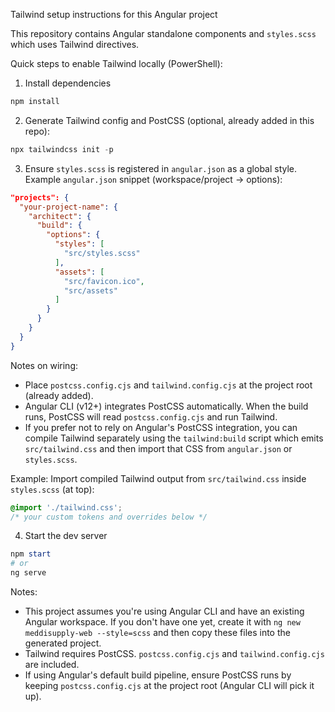 Tailwind setup instructions for this Angular project

This repository contains Angular standalone components and `styles.scss` which uses Tailwind directives.

Quick steps to enable Tailwind locally (PowerShell):

1. Install dependencies

```powershell
npm install
```

2. Generate Tailwind config and PostCSS (optional, already added in this repo):

```powershell
npx tailwindcss init -p
```

3. Ensure `styles.scss` is registered in `angular.json` as a global style. Example `angular.json` snippet (workspace/project -> options):

```json
"projects": {
  "your-project-name": {
    "architect": {
      "build": {
        "options": {
          "styles": [
            "src/styles.scss"
          ],
          "assets": [
            "src/favicon.ico",
            "src/assets"
          ]
        }
      }
    }
  }
}
```

Notes on wiring:
- Place `postcss.config.cjs` and `tailwind.config.cjs` at the project root (already added).
- Angular CLI (v12+) integrates PostCSS automatically. When the build runs, PostCSS will read `postcss.config.cjs` and run Tailwind.
- If you prefer not to rely on Angular's PostCSS integration, you can compile Tailwind separately using the `tailwind:build` script which emits `src/tailwind.css` and then import that CSS from `angular.json` or `styles.scss`.

Example: Import compiled Tailwind output from `src/tailwind.css` inside `styles.scss` (at top):

```scss
@import './tailwind.css';
/* your custom tokens and overrides below */
```

4. Start the dev server

```powershell
npm start
# or
ng serve
```

Notes:
- This project assumes you're using Angular CLI and have an existing Angular workspace. If you don't have one yet, create it with `ng new meddisupply-web --style=scss` and then copy these files into the generated project.
- Tailwind requires PostCSS. `postcss.config.cjs` and `tailwind.config.cjs` are included.
- If using Angular's default build pipeline, ensure PostCSS runs by keeping `postcss.config.cjs` at the project root (Angular CLI will pick it up).

